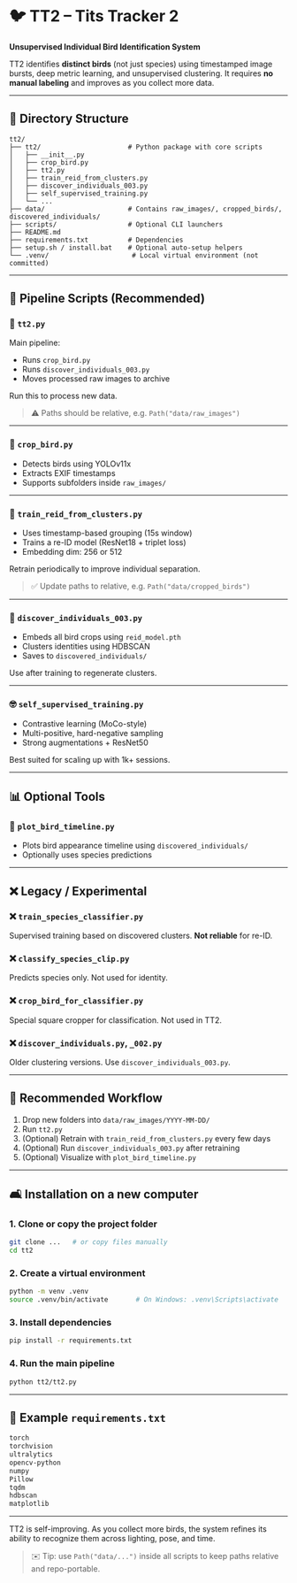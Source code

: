 # 🐦 TT2 – Tits Tracker 2

**Unsupervised Individual Bird Identification System**

TT2 identifies **distinct birds** (not just species) using timestamped image bursts, deep metric learning, and unsupervised clustering. It requires **no manual labeling** and improves as you collect more data.

---

## 📁 Directory Structure

```
tt2/
├── tt2/                      # Python package with core scripts
│   ├── __init__.py
│   ├── crop_bird.py
│   ├── tt2.py
│   ├── train_reid_from_clusters.py
│   ├── discover_individuals_003.py
│   ├── self_supervised_training.py
│   └── ...
├── data/                     # Contains raw_images/, cropped_birds/, discovered_individuals/
├── scripts/                  # Optional CLI launchers
├── README.md
├── requirements.txt          # Dependencies
├── setup.sh / install.bat    # Optional auto-setup helpers
└── .venv/                     # Local virtual environment (not committed)
```

---

## 🧠 Pipeline Scripts (Recommended)

### 🔧 `tt2.py`

Main pipeline:

* Runs `crop_bird.py`
* Runs `discover_individuals_003.py`
* Moves processed raw images to archive

Run this to process new data.

> ⚠️ Paths should be relative, e.g. `Path("data/raw_images")` 

---

### 🤖 `crop_bird.py`

* Detects birds using YOLOv11x
* Extracts EXIF timestamps
* Supports subfolders inside `raw_images/`

---

### 🔄 `train_reid_from_clusters.py`

* Uses timestamp-based grouping (15s window)
* Trains a re-ID model (ResNet18 + triplet loss)
* Embedding dim: 256 or 512

Retrain periodically to improve individual separation.

> ✅ Update paths to relative, e.g. `Path("data/cropped_birds")`

---

### 🧠 `discover_individuals_003.py`

* Embeds all bird crops using `reid_model.pth`
* Clusters identities using HDBSCAN
* Saves to `discovered_individuals/`

Use after training to regenerate clusters.

---

### 🤓 `self_supervised_training.py`

* Contrastive learning (MoCo-style)
* Multi-positive, hard-negative sampling
* Strong augmentations + ResNet50

Best suited for scaling up with 1k+ sessions.

---

## 📊 Optional Tools

### 🔢 `plot_bird_timeline.py`

* Plots bird appearance timeline using `discovered_individuals/`
* Optionally uses species predictions

---

## ❌ Legacy / Experimental

### ❌ `train_species_classifier.py`

Supervised training based on discovered clusters. **Not reliable** for re-ID.

### ❌ `classify_species_clip.py`

Predicts species only. Not used for identity.

### ❌ `crop_bird_for_classifier.py`

Special square cropper for classification. Not used in TT2.

### ❌ `discover_individuals.py`, `_002.py`

Older clustering versions. Use `discover_individuals_003.py`.

---

## 🚀 Recommended Workflow

1. Drop new folders into `data/raw_images/YYYY-MM-DD/`
2. Run `tt2.py`
3. (Optional) Retrain with `train_reid_from_clusters.py` every few days
4. (Optional) Run `discover_individuals_003.py` after retraining
5. (Optional) Visualize with `plot_bird_timeline.py`

---

## 🛋️ Installation on a new computer

### 1. Clone or copy the project folder

```bash
git clone ...   # or copy files manually
cd tt2
```

### 2. Create a virtual environment

```bash
python -m venv .venv
source .venv/bin/activate       # On Windows: .venv\Scripts\activate
```

### 3. Install dependencies

```bash
pip install -r requirements.txt
```

### 4. Run the main pipeline

```bash
python tt2/tt2.py
```

---

## 📄 Example `requirements.txt`

```txt
torch
torchvision
ultralytics
opencv-python
numpy
Pillow
tqdm
hdbscan
matplotlib
```

---

TT2 is self-improving. As you collect more birds, the system refines its ability to recognize them across lighting, pose, and time.

> ✉️ Tip: use `Path("data/...")` inside all scripts to keep paths relative and repo-portable.
